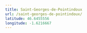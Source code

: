 ```yaml
---
title: Saint-Georges-de-Pointindoux
url: /saint-georges-de-pointindoux/
latitude: 46.6455556
longitude: -1.6216667
---
```

